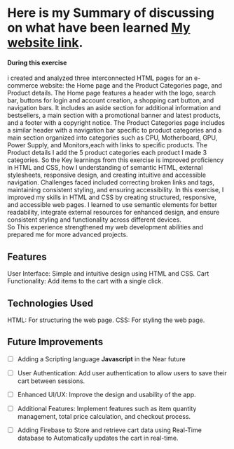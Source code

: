 # Here is my Summary of discussing on what have been learned [My website link](https://catiiqi.github.io/Lab3/).
#### During this exercise
i created and analyzed three interconnected HTML pages for an e-commerce website: 
the Home page and the Product Categories page, and Product details.
The Home page features a header with the logo, search bar, buttons for login and account creation, a shopping cart button, 
and navigation bars. It includes an aside section for additional information and bestsellers, 
a main section with a promotional banner and latest products, and a footer with a copyright notice.
The Product Categories page includes a similar header with a navigation bar specific to product categories and 
a main section organized into categories such as CPU, Motherboard, GPU, Power Supply, and Monitors,each with links to specific products.
The Product details I add the 5 product categories each product I made 3 categories.
So the Key learnings from this exercise is  improved proficiency in HTML and CSS, 
how I understanding of semantic HTML, external stylesheets, responsive design, and creating intuitive and accessible navigation. 
Challenges faced included correcting broken links and tags, maintaining consistent styling, and ensuring accessibility.
In this exercise, I improved my skills in HTML and CSS by creating structured, responsive, and accessible web pages. 
I learned to use semantic elements for better readability, integrate external resources for enhanced design, 
and ensure consistent styling and functionality across different devices.  
So This experience strengthened my web development abilities and prepared me for more advanced projects.

## Features

User Interface: Simple and intuitive design using HTML and CSS.
Cart Functionality: Add items to the cart with a single click.

## Technologies Used
HTML: For structuring the web page.
CSS: For styling the web page.

## Future Improvements
- [ ] Adding a Scripting language **Javascript** in the Near future 
- [ ] User Authentication: Add user authentication to allow users to save their cart between sessions.
- [ ] Enhanced UI/UX: Improve the design and usability of the app.
- [ ] Additional Features: Implement features such as item quantity management, total price calculation, and checkout process.
- [ ] Adding Firebase to Store and retrieve cart data using Real-Time database to Automatically updates the cart in real-time.




